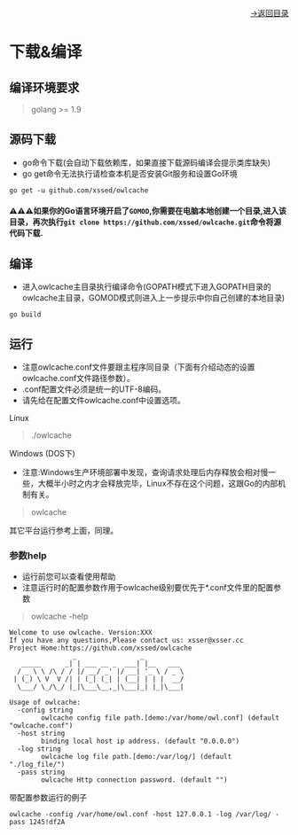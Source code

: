 [<p align="right">->返回目录</p>](0.directory.md)

# 下载&编译  

## 编译环境要求  
>golang >= 1.9

## 源码下载
* go命令下载(会自动下载依赖库，如果直接下载源码编译会提示类库缺失)  
* go get命令无法执行请检查本机是否安装Git服务和设置Go环境  

```shell
go get -u github.com/xssed/owlcache  
```

#### ⚠⚠⚠如果你的Go语言环境开启了`GOMOD`,你需要在电脑本地创建一个目录,进入该目录，再次执行`git clone https://github.com/xssed/owlcache.git`命令将源代码下载. 

## 编译
* 进入owlcache主目录执行编译命令(GOPATH模式下进入GOPATH目录的owlcache主目录，GOMOD模式则进入上一步提示中你自己创建的本地目录)
```shell
go build
```

## 运行
* 注意owlcache.conf文件要跟主程序同目录（下面有介绍动态的设置owlcache.conf文件路径参数）。  
* .conf配置文件必须是统一的UTF-8编码。    
* 请先给在配置文件owlcache.conf中设置<Pass>选项。    

Linux  
>./owlcache

Windows (DOS下)  
* 注意:Windows生产环境部署中发现，查询请求处理后内存释放会相对慢一些，大概半小时之内才会释放完毕，Linux不存在这个问题，这跟Go的内部机制有关。
>owlcache

其它平台运行参考上面，同理。

### 参数help
* 运行前您可以查看使用帮助 
* 注意运行时的配置参数作用于owlcache级别要优先于*.conf文件里的配置参数

>owlcache -help

```shell
Welcome to use owlcache. Version:XXX
If you have any questions,Please contact us: xsser@xsser.cc
Project Home:https://github.com/xssed/owlcache
                _                _
   _____      _| | ___ __ _  ___| |__   ___
  / _ \ \ /\ / / |/ __/ _' |/ __| '_ \ / _ \
 | (_) \ V  V /| | (_| (_| | (__| | | |  __/
  \___/ \_/\_/ |_|\___\__,_|\___|_| |_|\___|

Usage of owlcache:
  -config string
        owlcache config file path.[demo:/var/home/owl.conf] (default "owlcache.conf")
  -host string
        binding local host ip address. (default "0.0.0.0")
  -log string
        owlcache log file path.[demo:/var/log/] (default "./log_file/")
  -pass string
        owlcache Http connection password. (default "")
```

带配置参数运行的例子
```shell
owlcache -config /var/home/owl.conf -host 127.0.0.1 -log /var/log/ -pass 1245!df2A
```





  
